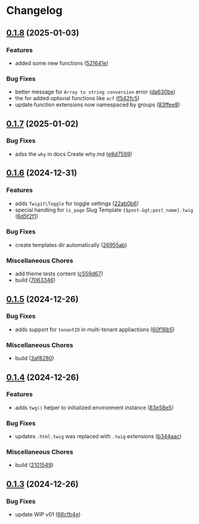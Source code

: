 # Changelog

## [0.1.8](https://github.com/devuri/twigit/compare/v0.1.7...v0.1.8) (2025-01-03)


### Features

* added some new functions  ([521641e](https://github.com/devuri/twigit/commit/521641e314abf38c92e5a743728a167c8790a1e9))


### Bug Fixes

* better message for `Array to string conversion` error ([da630be](https://github.com/devuri/twigit/commit/da630bea3156f22617965f2ff44d02a5d1165a2f))
* the for added optional functions like `acf` ([f542fc5](https://github.com/devuri/twigit/commit/f542fc53c53c7450e221b78c71646edae3883489))
* update function extensions now namespaced by groups ([83ffee8](https://github.com/devuri/twigit/commit/83ffee851605d836f339f76ba0394e48d5925152))

## [0.1.7](https://github.com/devuri/twigit/compare/v0.1.6...v0.1.7) (2025-01-02)


### Bug Fixes

* adss the `why` in docs Create why.md ([e8d7599](https://github.com/devuri/twigit/commit/e8d7599b375770e77a4372c5d0009b5a4f040ef3))

## [0.1.6](https://github.com/devuri/twigit/compare/v0.1.5...v0.1.6) (2024-12-31)


### Features

* adds `Twigit\Toggle` for toggle settings ([22ab0b6](https://github.com/devuri/twigit/commit/22ab0b6a6d58a6e055a4dcfca2571aec593dc515))
* special handling for `is_page` Slug Template `{$post-&gt;post_name}.twig` ([6d5f2f1](https://github.com/devuri/twigit/commit/6d5f2f14892599f4e10ed5ebcc296d335f4f7af7))


### Bug Fixes

* create templates dir automatically ([26955ab](https://github.com/devuri/twigit/commit/26955abdbb5d5bc0cb08fd8a5960ab019a94c330))


### Miscellaneous Chores

* add theme tests content ([c559d67](https://github.com/devuri/twigit/commit/c559d67030f7d250177b1f01a35d2a9440e32b5c))
* build ([7063346](https://github.com/devuri/twigit/commit/7063346eb620206bacce332a5892d7d17d7f975b))

## [0.1.5](https://github.com/devuri/twigit/compare/v0.1.4...v0.1.5) (2024-12-26)


### Bug Fixes

* adds support for `tenantID` in multi-tenant appliactions ([60f16b5](https://github.com/devuri/twigit/commit/60f16b5a234af6fe3b86030b72cfe405c066563b))


### Miscellaneous Chores

* build ([3af8280](https://github.com/devuri/twigit/commit/3af82803b02e0bfdf74866ff96235ac7e285cd1a))

## [0.1.4](https://github.com/devuri/twigit/compare/v0.1.3...v0.1.4) (2024-12-26)


### Features

* adds `twg()` helper to initialized environment instance ([83e58e5](https://github.com/devuri/twigit/commit/83e58e5e6cb37b1a372fbd1cc74e927dfeacdd18))


### Bug Fixes

* updates `.html.twig` was replaced with `.twig` extensions ([b344aac](https://github.com/devuri/twigit/commit/b344aacaa15b47259bea05ed7aef6bca904f7e4e))


### Miscellaneous Chores

* build ([2101549](https://github.com/devuri/twigit/commit/21015494238c598d786b33adb624916ec9e03c90))

## [0.1.3](https://github.com/devuri/twigit/compare/v0.1.2...v0.1.3) (2024-12-26)


### Bug Fixes

* update WIP v01 ([66cfb4e](https://github.com/devuri/twigit/commit/66cfb4eb9a9cd7d8b26c1c63f6802b6fdcc5f777))
